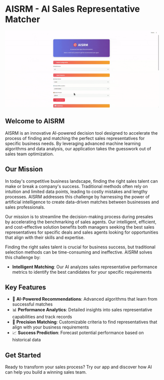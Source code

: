 # AISRM - AI Sales Representative Matcher

![AISRM Preview](../preview.gif)

## Welcome to AISRM

AISRM is an innovative AI-powered decision tool designed to accelerate the process of finding and matching the perfect sales representatives for specific business needs. By leveraging advanced machine learning algorithms and data analysis, our application takes the guesswork out of sales team optimization.

## Our Mission

In today's competitive business landscape, finding the right sales talent can make or break a company's success. Traditional methods often rely on intuition and limited data points, leading to costly mistakes and lengthy processes. AISRM addresses this challenge by harnessing the power of artificial intelligence to create data-driven matches between businesses and sales professionals.

Our mission is to streamline the decision-making process during presales by accelerating the benchmarking of sales agents. Our intelligent, efficient, and cost-effective solution benefits both managers seeking the best sales representatives for specific deals and sales agents looking for opportunities that align with their skills and expertise.

Finding the right sales talent is crucial for business success, but traditional selection methods can be time-consuming and ineffective. AISRM solves this challenge by:

- **Intelligent Matching**: Our AI analyzes sales representative performance metrics to identify the best candidates for your specific requirements

## Key Features

- 🤖 **AI-Powered Recommendations**: Advanced algorithms that learn from successful matches
- 📊 **Performance Analytics**: Detailed insights into sales representative capabilities and track records
- 🎯 **Precision Matching**: Customizable criteria to find representatives that align with your business requirements
- 📈 **Success Prediction**: Forecast potential performance based on historical data

## Get Started

Ready to transform your sales process? Try our app and discover how AI can help you build a winning sales team.